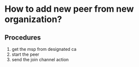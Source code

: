 # How to add new peer from new organization?

## Procedures

1. get the msp from designated ca
2. start the peer
3. send the join channel action